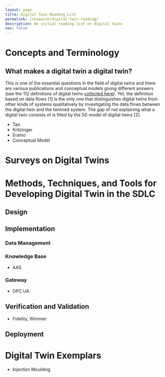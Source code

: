 ```yaml
---
layout: page
title: Digital Twin Reading List
permalink: /research/digital-twin-reading/
description: An initial reading list on digital twins
nav: false
---
```


# Concepts and Terminology

## What makes a digital twin a digital twin?

This is one of the essential questions in the field of digital twins and there are various publications and conceptual models giving different answers (see the 112 definitions of digital twins [collected here](TODO)). Yet, the definition based on data flows [1] is the only one that distinguishes digital twins from other kinds of systems qualitatively by investigating the data flows between the digital twin and the twinned system. The gap of not explaining what a digital twin consists of is filled by the 5D model of digital twins [2].

- Tao
- Kritzinger
- Eramo
- Conceptual Model

# Surveys on Digital Twins

# Methods, Techniques, and Tools for Developing Digital Twin in the SDLC

## Design

## Implementation

### Data Management

### Knowledge Base

- AAS

### Gateway

- OPC UA

## Verification and Validation

- Fidelity, Wimmer

## Deployment

# Digital Twin Exemplars

- Injection Moulding


